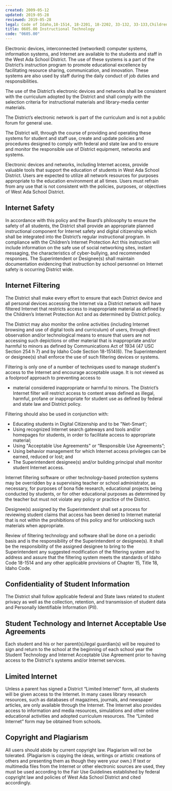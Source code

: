 ```yaml
---
created: 2009-05-12
updated: 2019-05-28
reviewed: 2019-05-28
legal: Code of Idaho,18-1514, 18-2201, 18-2202, 33-132, 33-133,Children’s Internet Protection Act,Communications Act of 1934
title: 0605.00 Instructional Technology
code: "0605.00"
---
```


Electronic devices, interconnected (networked) computer systems, information systems, and Internet are available to the students and staff in the West Ada School District. The use of these systems is a part of the District’s instruction program to promote educational excellence by facilitating resource sharing, communication, and innovation. These systems are also used by staff during the daily conduct of job duties and responsibilities.

The use of the District’s electronic devices and networks shall be consistent with the curriculum adopted by the District and shall comply with the selection criteria for instructional materials and library-media center materials.

The District’s electronic network is part of the curriculum and is not a public forum for general use.

The District will, through the course of providing and operating these systems for student and staff use, create and update policies and procedures designed to comply with federal and state law and to ensure and monitor the responsible use of District equipment, networks and systems.

Electronic devices and networks, including Internet access, provide valuable tools that support the education of students in West Ada School District. Users are expected to utilize all network resources for purposes appropriate to the education environment at all times. Users must refrain from any use that is not consistent with the policies, purposes, or objectives of West Ada School District.

## Internet Safety

In accordance with this policy and the Board’s philosophy to ensure the safety of all students, the District shall provide an appropriate planned instructional component for Internet safety and digital citizenship which shall be integrated into the District’s regular instructional program. In compliance with the Children’s Internet Protection Act this instruction will include information on the safe use of social networking sites, instant messaging, the characteristics of cyber-bullying, and recommended responses. The Superintendent or Designee(s) shall maintain documentation evidencing that instruction by school personnel on Internet safety is occurring District wide.

## Internet Filtering

The District shall make every effort to ensure that each District device and all personal devices accessing the Internet via a District network will have filtered Internet that restricts access to inappropriate material as defined by the Children’s Internet Protection Act and as determined by District policy.

The District may also monitor the online activities (including Internet browsing and use of digital tools and curriculum) of users, through direct observation and/or technological means to ensure that users are not accessing such depictions or other material that is inappropriate and/or harmful to minors as defined by Communications Act of 1934 (47 USC Section 254 h 7) and by Idaho Code Section 18-1514(6). The Superintendent or designee(s) shall enforce the use of such filtering devices or systems.

Filtering is only one of a number of techniques used to manage student's access to the Internet and encourage acceptable usage. It is not viewed as a foolproof approach to preventing access to

- material considered inappropriate or harmful to minors. The District’s Internet filter will restrict access to content areas defined as illegal, harmful, profane or inappropriate for student use as defined by federal and state law and District policy.

Filtering should also be used in conjunction with:

- Educating students in Digital Citizenship and to be "Net-Smart';
- Using recognized Internet search gateways and tools and/or homepages for students, in order to facilitate access to appropriate material;
- Using "Acceptable Use Agreements" or “Responsible Use Agreements”;
- Using behavior management for which Internet access privileges can be earned, reduced or lost; and
- The Superintendent designee(s) and/or building principal shall monitor student Internet access.

Internet filtering software or other technology-based protection systems may be overridden by a supervising teacher or school administrator, as necessary, for purposes of bona fide research, educational projects being conducted by students, or for other educational purposes as determined by the teacher but must not violate any policy or practice of the District.

Designee(s) assigned by the Superintendent shall set a process for reviewing student claims that access has been denied to Internet material that is not within the prohibitions of this policy and for unblocking such materials when appropriate.

Review of filtering technology and software shall be done on a periodic basis and is the responsibility of the Superintendent or designee(s). It shall be the responsibility of the assigned designee to bring to the Superintendent any suggested modification of the filtering system and to address and assure that the filtering system meets the standards of Idaho Code 18-1514 and any other applicable provisions of Chapter 15, Title 18, Idaho Code.

## Confidentiality of Student Information

The District shall follow applicable federal and State laws related to student privacy as well as the collection, retention, and transmission of student data and Personally Identifiable Information (PII).

## Student Technology and Internet Acceptable Use Agreements

Each student and his or her parent(s)/legal guardian(s) will be required to sign and return to the school at the beginning of each school year the Student Technology and Internet Acceptable Use Agreement prior to having access to the District's systems and/or Internet services.

## Limited Internet

Unless a parent has signed a District “Limited Internet” form, all students will be given access to the Internet. In many cases library research resources, such as databases of magazines, journals, and newspaper articles, are only available through the Internet. The Internet also provides access to information and media resources, simulations and other online educational activities and adopted curriculum resources. The “Limited Internet” form may be obtained from schools.

## Copyright and Plagiarism

All users should abide by current copyright law. Plagiarism will not be tolerated. (Plagiarism is copying the ideas, writings or artistic creations of others and presenting them as though they were your own.) If text or multimedia files from the Internet or other electronic sources are used, they must be used according to the Fair Use Guidelines established by federal copyright law and policies of West Ada School District and cited accordingly.

